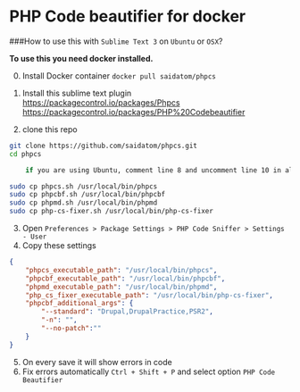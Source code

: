 # PHP Code beautifier for docker

###How to use this with `Sublime Text 3` on `Ubuntu` or `OSX`?

**To use this you need docker installed.**

0. Install Docker container
`docker pull saidatom/phpcs`

1. Install this sublime text plugin
https://packagecontrol.io/packages/Phpcs
https://packagecontrol.io/packages/PHP%20Codebeautifier

2. clone this repo
```bash
git clone https://github.com/saidatom/phpcs.git
cd phpcs

	if you are using Ubuntu, comment line 8 and uncomment line 10 in all files.

sudo cp phpcs.sh /usr/local/bin/phpcs
sudo cp phpcbf.sh /usr/local/bin/phpcbf
sudo cp phpmd.sh /usr/local/bin/phpmd
sudo cp php-cs-fixer.sh /usr/local/bin/php-cs-fixer
```
3. Open `Preferences > Package Settings > PHP Code Sniffer > Settings - User`
4. Copy these settings

```json
{
	"phpcs_executable_path": "/usr/local/bin/phpcs",
	"phpcbf_executable_path": "/usr/local/bin/phpcbf",
	"phpmd_executable_path": "/usr/local/bin/phpmd",
	"php_cs_fixer_executable_path": "/usr/local/bin/php-cs-fixer",
	"phpcbf_additional_args": {
        "--standard": "Drupal,DrupalPractice,PSR2",
        "-n": "",
        "--no-patch":""
    }
}
```
5. On every save it will show errors in code
6. Fix errors automatically `Ctrl + Shift + P` and select option `PHP Code Beautifier`
